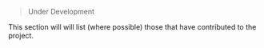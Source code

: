 >Under Development

This section will will list (where possible) those that have contributed to the project.